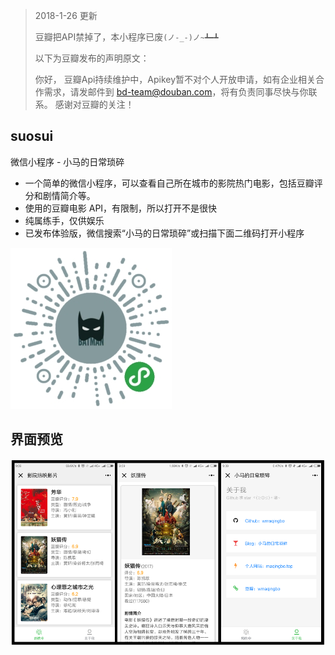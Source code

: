 > 2018-1-26 更新
>
> 豆瓣把API禁掉了，本小程序已废`(ノ-_-)ノ~┻━┻`
>
> 以下为豆瓣发布的声明原文：
>
> 你好， 豆瓣Api持续维护中，Apikey暂不对个人开放申请，如有企业相关合作需求，请发邮件到 bd-team@douban.com，将有负责同事尽快与你联系。 感谢对豆瓣的关注！

## suosui

微信小程序 - 小马的日常琐碎

- 一个简单的微信小程序，可以查看自己所在城市的影院热门电影，包括豆瓣评分和剧情简介等。
- 使用的豆瓣电影 API，有限制，所以打开不是很快
- 纯属练手，仅供娱乐
- 已发布体验版，微信搜索“小马的日常琐碎”或扫描下面二维码打开小程序

![](./pic/code.jpg)


## 界面预览

![](./pic/suosui.png)
